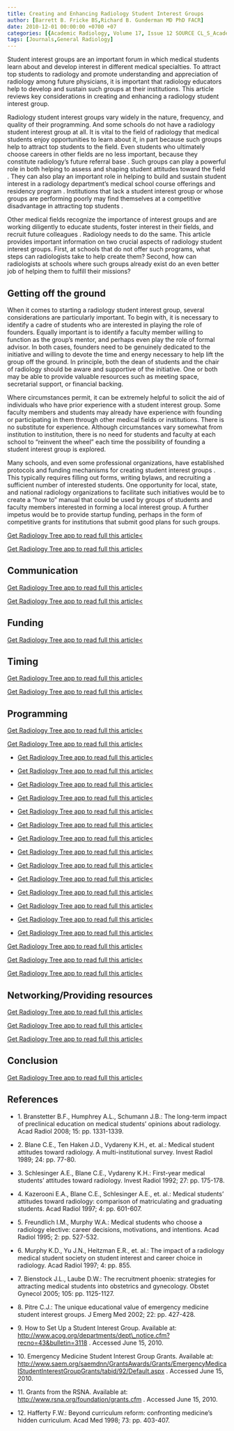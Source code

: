```yaml
---
title: Creating and Enhancing Radiology Student Interest Groups
author: [Barrett B. Fricke BS,Richard B. Gunderman MD PhD FACR]
date: 2010-12-01 00:00:00 +0700 +07
categories: [{Academic Radiology, Volume 17, Issue 12 SOURCE CL_S_AcademicRadiologyVolume17Issue12 1}]
tags: [Journals,General Radiology]
---
```

Student interest groups are an important forum in which medical students learn about and develop interest in different medical specialties. To attract top students to radiology and promote understanding and appreciation of radiology among future physicians, it is important that radiology educators help to develop and sustain such groups at their institutions. This article reviews key considerations in creating and enhancing a radiology student interest group.

Radiology student interest groups vary widely in the nature, frequency, and quality of their programming. And some schools do not have a radiology student interest group at all. It is vital to the field of radiology that medical students enjoy opportunities to learn about it, in part because such groups help to attract top students to the field. Even students who ultimately choose careers in other fields are no less important, because they constitute radiology’s future referral base . Such groups can play a powerful role in both helping to assess and shaping student attitudes toward the field . They can also play an important role in helping to build and sustain student interest in a radiology department’s medical school course offerings and residency program . Institutions that lack a student interest group or whose groups are performing poorly may find themselves at a competitive disadvantage in attracting top students .

Other medical fields recognize the importance of interest groups and are working diligently to educate students, foster interest in their fields, and recruit future colleagues . Radiology needs to do the same. This article provides important information on two crucial aspects of radiology student interest groups. First, at schools that do not offer such programs, what steps can radiologists take to help create them? Second, how can radiologists at schools where such groups already exist do an even better job of helping them to fulfill their missions?

## Getting off the ground

When it comes to starting a radiology student interest group, several considerations are particularly important. To begin with, it is necessary to identify a cadre of students who are interested in playing the role of founders. Equally important is to identify a faculty member willing to function as the group’s mentor, and perhaps even play the role of formal advisor. In both cases, founders need to be genuinely dedicated to the initiative and willing to devote the time and energy necessary to help lift the group off the ground. In principle, both the dean of students and the chair of radiology should be aware and supportive of the initiative. One or both may be able to provide valuable resources such as meeting space, secretarial support, or financial backing.

Where circumstances permit, it can be extremely helpful to solicit the aid of individuals who have prior experience with a student interest group. Some faculty members and students may already have experience with founding or participating in them through other medical fields or institutions. There is no substitute for experience. Although circumstances vary somewhat from institution to institution, there is no need for students and faculty at each school to “reinvent the wheel” each time the possibility of founding a student interest group is explored.

Many schools, and even some professional organizations, have established protocols and funding mechanisms for creating student interest groups . This typically requires filling out forms, writing bylaws, and recruiting a sufficient number of interested students. One opportunity for local, state, and national radiology organizations to facilitate such initiatives would be to create a “how to” manual that could be used by groups of students and faculty members interested in forming a local interest group. A further impetus would be to provide startup funding, perhaps in the form of competitive grants for institutions that submit good plans for such groups.

[Get Radiology Tree app to read full this article<](https://clinicalpub.com/app)

[Get Radiology Tree app to read full this article<](https://clinicalpub.com/app)

## Communication

[Get Radiology Tree app to read full this article<](https://clinicalpub.com/app)

[Get Radiology Tree app to read full this article<](https://clinicalpub.com/app)

## Funding

[Get Radiology Tree app to read full this article<](https://clinicalpub.com/app)

## Timing

[Get Radiology Tree app to read full this article<](https://clinicalpub.com/app)

[Get Radiology Tree app to read full this article<](https://clinicalpub.com/app)

## Programming

[Get Radiology Tree app to read full this article<](https://clinicalpub.com/app)

[Get Radiology Tree app to read full this article<](https://clinicalpub.com/app)

- [Get Radiology Tree app to read full this article<](https://clinicalpub.com/app)

- [Get Radiology Tree app to read full this article<](https://clinicalpub.com/app)

- [Get Radiology Tree app to read full this article<](https://clinicalpub.com/app)

- [Get Radiology Tree app to read full this article<](https://clinicalpub.com/app)

- [Get Radiology Tree app to read full this article<](https://clinicalpub.com/app)

- [Get Radiology Tree app to read full this article<](https://clinicalpub.com/app)

- [Get Radiology Tree app to read full this article<](https://clinicalpub.com/app)

- [Get Radiology Tree app to read full this article<](https://clinicalpub.com/app)

- [Get Radiology Tree app to read full this article<](https://clinicalpub.com/app)

- [Get Radiology Tree app to read full this article<](https://clinicalpub.com/app)

- [Get Radiology Tree app to read full this article<](https://clinicalpub.com/app)

- [Get Radiology Tree app to read full this article<](https://clinicalpub.com/app)

- [Get Radiology Tree app to read full this article<](https://clinicalpub.com/app)

- [Get Radiology Tree app to read full this article<](https://clinicalpub.com/app)


[Get Radiology Tree app to read full this article<](https://clinicalpub.com/app)

[Get Radiology Tree app to read full this article<](https://clinicalpub.com/app)

[Get Radiology Tree app to read full this article<](https://clinicalpub.com/app)

## Networking/Providing resources

[Get Radiology Tree app to read full this article<](https://clinicalpub.com/app)

[Get Radiology Tree app to read full this article<](https://clinicalpub.com/app)

[Get Radiology Tree app to read full this article<](https://clinicalpub.com/app)

## Conclusion

[Get Radiology Tree app to read full this article<](https://clinicalpub.com/app)

## References

- 1\. Branstetter B.F., Humphrey A.L., Schumann J.B.: The long-term impact of preclinical education on medical students’ opinions about radiology. Acad Radiol 2008; 15: pp. 1331-1339.


- 2\. Blane C.E., Ten Haken J.D., Vydareny K.H., et. al.: Medical student attitudes toward radiology. A multi-institutional survey. Invest Radiol 1989; 24: pp. 77-80.


- 3\. Schlesinger A.E., Blane C.E., Vydareny K.H.: First-year medical students’ attitudes toward radiology. Invest Radiol 1992; 27: pp. 175-178.


- 4\. Kazerooni E.A., Blane C.E., Schlesinger A.E., et. al.: Medical students’ attitudes toward radiology: comparison of matriculating and graduating students. Acad Radiol 1997; 4: pp. 601-607.


- 5\. Freundlich I.M., Murphy W.A.: Medical students who choose a radiology elective: career decisions, motivations, and intentions. Acad Radiol 1995; 2: pp. 527-532.


- 6\. Murphy K.D., Yu J.N., Heitzman E.R., et. al.: The impact of a radiology medical student society on student interest and career choice in radiology. Acad Radiol 1997; 4: pp. 855.


- 7\. Bienstock J.L., Laube D.W.: The recruitment phoenix: strategies for attracting medical students into obstetrics and gynecology. Obstet Gynecol 2005; 105: pp. 1125-1127.


- 8\. Pitre C.J.: The unique educational value of emergency medicine student interest groups. J Emerg Med 2002; 22: pp. 427-428.


- 9\.  How to Set Up a Student Interest Group. Available at:  http://www.acog.org/departments/dept\_notice.cfm?recno=43&bulletin=3118  . Accessed June 15, 2010.


- 10\.  Emergency Medicine Student Interest Group Grants. Available at:  http://www.saem.org/saemdnn/GrantsAwards/Grants/EmergencyMedicalStudentInterestGroupGrants/tabid/92/Default.aspx  . Accessed June 15, 2010.


- 11\.  Grants from the RSNA. Available at:  http://www.rsna.org/foundation/grants.cfm  . Accessed June 15, 2010.


- 12\. Hafferty F.W.: Beyond curriculum reform: confronting medicine’s hidden curriculum. Acad Med 1998; 73: pp. 403-407.